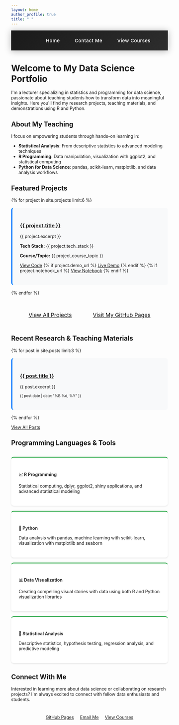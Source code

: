 ```yaml
---
layout: home
author_profile: true
title: " "
---
```


<style>
/* Modern Hamburger Menu Styles - Black & White */
.greedy-nav {
    position: relative;
    min-height: 4rem;
    background: linear-gradient(135deg, #1a1a1a 0%, #2d2d2d 100%);
    box-shadow: 0 2px 20px rgba(0, 0, 0, 0.3);
    backdrop-filter: blur(10px);
    z-index: 1000;
    display: flex;
    align-items: center;
    justify-content: space-between;
    padding: 0 2rem;
    margin-bottom: 2rem;
}

.greedy-nav a {
    display: block;
    margin: 0 1.5rem;
    padding: 0.75rem 0;
    color: #fff;
    text-decoration: none;
    font-weight: 500;
    font-size: 0.95rem;
    letter-spacing: 0.5px;
    transition: all 0.3s cubic-bezier(0.4, 0, 0.2, 1);
    position: relative;
}

.greedy-nav a::before {
    content: '';
    position: absolute;
    bottom: 0;
    left: 0;
    width: 0;
    height: 2px;
    background: linear-gradient(90deg, #fff, rgba(255, 255, 255, 0.7));
    transition: width 0.3s ease;
}

.greedy-nav a:hover {
    color: #f5f5f5;
    transform: translateY(-2px);
}

.greedy-nav a:hover::before {
    width: 100%;
}

.greedy-nav .visible-links {
    display: flex;
    justify-content: flex-end;
    align-items: center;
    flex: 1;
    overflow: hidden;
    list-style: none;
    margin: 0;
    padding: 0;
}

.greedy-nav .visible-links li {
    flex: none;
    margin: 0;
}

.greedy-nav .visible-links a {
    position: relative;
    display: block;
    margin: 0 1.5rem;
    padding: 0.75rem 0;
    color: #fff;
    text-decoration: none;
    font-weight: 500;
    transition: all 0.3s cubic-bezier(0.4, 0, 0.2, 1);
}

/* Modern Hamburger Button */
.greedy-nav .nav-toggle {
    display: none;
    position: relative;
    width: 48px;
    height: 48px;
    background: rgba(255, 255, 255, 0.1);
    border: none;
    border-radius: 12px;
    cursor: pointer;
    padding: 0;
    margin: 0;
    transition: all 0.3s cubic-bezier(0.4, 0, 0.2, 1);
    backdrop-filter: blur(10px);
    outline: none;
    border: 1px solid rgba(255, 255, 255, 0.1);
}

.greedy-nav .nav-toggle:hover {
    background: rgba(255, 255, 255, 0.2);
    transform: scale(1.05);
    border-color: rgba(255, 255, 255, 0.2);
}

.greedy-nav .nav-toggle:active {
    transform: scale(0.95);
}

/* Animated Hamburger Lines */
.greedy-nav .nav-toggle::before,
.greedy-nav .nav-toggle::after {
    content: '';
    position: absolute;
    left: 12px;
    width: 24px;
    height: 2px;
    background: #fff;
    border-radius: 2px;
    transition: all 0.3s cubic-bezier(0.4, 0, 0.2, 1);
}

.greedy-nav .nav-toggle::before {
    top: 16px;
    box-shadow: 0 8px 0 #fff;
}

.greedy-nav .nav-toggle::after {
    top: 32px;
}

/* Hamburger Animation */
.greedy-nav .nav-toggle.active::before {
    transform: rotate(45deg);
    top: 23px;
    box-shadow: none;
}

.greedy-nav .nav-toggle.active::after {
    transform: rotate(-45deg);
    top: 23px;
}

/* Mobile styles */
@media (max-width: 768px) {
    .greedy-nav {
        padding: 0 1rem;
        justify-content: space-between;
    }
    
    .greedy-nav .nav-toggle {
        display: block;
        margin: 0;
        order: 2;
    }
    
    .greedy-nav .visible-links {
        position: absolute;
        top: 100%;
        left: 0;
        right: 0;
        background: linear-gradient(135deg, rgba(26, 26, 26, 0.98) 0%, rgba(45, 45, 45, 0.98) 100%);
        backdrop-filter: blur(20px);
        border-radius: 0 0 20px 20px;
        border: 1px solid rgba(255, 255, 255, 0.1);
        border-top: none;
        display: none;
        flex-direction: column;
        z-index: 999;
        box-shadow: 0 10px 40px rgba(0, 0, 0, 0.5);
        margin: 0;
        padding: 1rem 0;
        animation: slideDown 0.3s ease-out;
        order: 3;
        width: 100%;
    }
    
    .greedy-nav .visible-links.nav-open {
        display: flex;
    }
    
    .greedy-nav .visible-links li {
        width: 100%;
        margin: 0;
    }
    
    .greedy-nav .visible-links a {
        padding: 1rem 2rem;
        margin: 0;
        color: #fff;
        font-size: 1rem;
        font-weight: 500;
        border-bottom: 1px solid rgba(255, 255, 255, 0.1);
        transition: all 0.3s cubic-bezier(0.4, 0, 0.2, 1);
        position: relative;
        overflow: hidden;
    }
    
    .greedy-nav .visible-links li:last-child a {
        border-bottom: none;
    }
    
    .greedy-nav .visible-links a::before {
        content: '';
        position: absolute;
        top: 0;
        left: -100%;
        width: 100%;
        height: 100%;
        background: linear-gradient(90deg, transparent, rgba(255, 255, 255, 0.1), transparent);
        transition: left 0.5s;
    }
    
    .greedy-nav .visible-links a:hover {
        background: rgba(255, 255, 255, 0.1);
        transform: translateX(10px);
        color: #f5f5f5;
    }
    
    .greedy-nav .visible-links a:hover::before {
        left: 100%;
    }
    
    .greedy-nav .visible-links a:active {
        transform: translateX(5px);
    }

    /* Add logo/brand space on the left */
    .greedy-nav::before {
        content: '';
        flex: 1;
        order: 1;
    }
}

/* Desktop layout adjustments */
@media (min-width: 769px) {
    .greedy-nav {
        justify-content: flex-end;
    }
}

/* Smooth slide animation */
@keyframes slideDown {
    from {
        opacity: 0;
        transform: translateY(-10px);
    }
    to {
        opacity: 1;
        transform: translateY(0);
    }
}

/* Your existing styles */
.project-item, .post-item {
    background: #f8f9fa;
    padding: 1.5rem;
    margin: 1rem 0;
    border-radius: 8px;
    border-left: 4px solid #007bff;
}

.tech-grid {
    display: grid;
    grid-template-columns: repeat(auto-fit, minmax(250px, 1fr));
    gap: 1rem;
    margin: 2rem 0;
}

.tech-item {
    background: #ffffff;
    padding: 1.5rem;
    border-radius: 8px;
    box-shadow: 0 2px 4px rgba(0,0,0,0.1);
    border-top: 3px solid #28a745;
}

.tech-item h4 {
    color: #333;
    margin-bottom: 0.5rem;
}

.navigation-buttons, .contact-buttons {
    margin: 2rem 0;
    text-align: center;
}

.navigation-buttons .btn, .contact-buttons .btn {
    margin: 0.5rem;
    display: inline-block;
}

.btn--large {
    padding: 0.75rem 1.5rem;
    font-size: 1.1rem;
}

@media (max-width: 768px) {
    .tech-grid {
        grid-template-columns: 1fr;
    }
    
    .navigation-buttons .btn, .contact-buttons .btn {
        display: block;
        width: 100%;
        margin: 0.5rem 0;
    }
}
</style>

<!-- Modern Navigation Menu -->
<nav class="greedy-nav">
    <button class="nav-toggle" onclick="toggleNav()"></button>
    <ul class="visible-links" id="navLinks">
        <li><a href="https://asmuie-analytics.github.io/">Home</a></li>
        <li><a href="mailto:asmui@uitm.edu.my">Contact Me</a></li>
        <li><a href="https://asmuie-analytics.github.io/modules/">View Courses</a></li>
    </ul>
</nav>

<script>
document.addEventListener('DOMContentLoaded', function() {
    // Mobile navigation toggle
    window.toggleNav = function() {
        const navLinks = document.getElementById('navLinks');
        const navToggle = document.querySelector('.nav-toggle');
        
        if (navLinks && navToggle) {
            navLinks.classList.toggle('nav-open');
            navToggle.classList.toggle('active');
        }
    };

    // Close nav when clicking outside
    document.addEventListener('click', function(event) {
        const nav = document.querySelector('.greedy-nav');
        const navLinks = document.getElementById('navLinks');
        const navToggle = document.querySelector('.nav-toggle');
        
        if (nav && navLinks && navToggle && !nav.contains(event.target)) {
            navLinks.classList.remove('nav-open');
            navToggle.classList.remove('active');
        }
    });

    // Close nav when window is resized to desktop
    window.addEventListener('resize', function() {
        const navLinks = document.getElementById('navLinks');
        const navToggle = document.querySelector('.nav-toggle');
        
        if (navLinks && navToggle && window.innerWidth > 768) {
            navLinks.classList.remove('nav-open');
            navToggle.classList.remove('active');
        }
    });
});
</script>

# Welcome to My Data Science Portfolio

I'm a lecturer specializing in statistics and programming for data science, passionate about teaching students how to transform data into meaningful insights. Here you'll find my research projects, teaching materials, and demonstrations using R and Python.

## About My Teaching

I focus on empowering students through hands-on learning in:
- **Statistical Analysis**: From descriptive statistics to advanced modeling techniques
- **R Programming**: Data manipulation, visualization with ggplot2, and statistical computing
- **Python for Data Science**: pandas, scikit-learn, matplotlib, and data analysis workflows

## Featured Projects

{% for project in site.projects limit:6 %}
  <div class="project-item">
    <h3><a href="{{ project.url | relative_url }}">{{ project.title }}</a></h3>
    <p>{{ project.excerpt }}</p>
    <p><strong>Tech Stack:</strong> {{ project.tech_stack }}</p>
    <p><strong>Course/Topic:</strong> {{ project.course_topic }}</p>
    <p>
      <a href="{{ project.github_url }}" class="btn btn--primary">View Code</a>
      {% if project.demo_url %}
        <a href="{{ project.demo_url }}" class="btn btn--info">Live Demo</a>
      {% endif %}
      {% if project.notebook_url %}
        <a href="{{ project.notebook_url }}" class="btn btn--success">View Notebook</a>
      {% endif %}
    </p>
  </div>
{% endfor %}

<div class="navigation-buttons">
  <a href="{{ '/projects/' | relative_url }}" class="btn btn--large btn--primary">View All Projects</a>
  <a href="https://asmuie-analytics.github.io/" class="btn btn--large btn--info" target="_blank">Visit My GitHub Pages</a>
</div>

## Recent Research & Teaching Materials

{% for post in site.posts limit:3 %}
  <div class="post-item">
    <h3><a href="{{ post.url | relative_url }}">{{ post.title }}</a></h3>
    <p>{{ post.excerpt }}</p>
    <p><small>{{ post.date | date: "%B %d, %Y" }}</small></p>
  </div>
{% endfor %}

<a href="{{ '/posts/' | relative_url }}" class="btn btn--inverse">View All Posts</a>

## Programming Languages & Tools

<div class="tech-grid">
  <div class="tech-item">
    <h4>📈 R Programming</h4>
    <p>Statistical computing, dplyr, ggplot2, shiny applications, and advanced statistical modeling</p>
  </div>
  
  <div class="tech-item">
    <h4>🐍 Python</h4>
    <p>Data analysis with pandas, machine learning with scikit-learn, visualization with matplotlib and seaborn</p>
  </div>
  
  <div class="tech-item">
    <h4>📊 Data Visualization</h4>
    <p>Creating compelling visual stories with data using both R and Python visualization libraries</p>
  </div>
  
  <div class="tech-item">
    <h4>🔢 Statistical Analysis</h4>
    <p>Descriptive statistics, hypothesis testing, regression analysis, and predictive modeling</p>
  </div>
</div>

## Connect With Me

Interested in learning more about data science or collaborating on research projects? I'm always excited to connect with fellow data enthusiasts and students.

<div class="contact-buttons">
  <a href="https://asmuie-analytics.github.io/" class="btn btn--primary" target="_blank">GitHub Pages</a>
  <a href="mailto:asmui@uitm.edu.my" class="btn btn--info">Email Me</a>
  <a href="https://asmuie-analytics.github.io/modules/" class="btn btn--success">View Courses</a>
</div>
